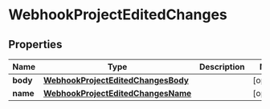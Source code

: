 
# WebhookProjectEditedChanges

## Properties
Name | Type | Description | Notes
------------ | ------------- | ------------- | -------------
**body** | [**WebhookProjectEditedChangesBody**](WebhookProjectEditedChangesBody.md) |  |  [optional]
**name** | [**WebhookProjectEditedChangesName**](WebhookProjectEditedChangesName.md) |  |  [optional]



